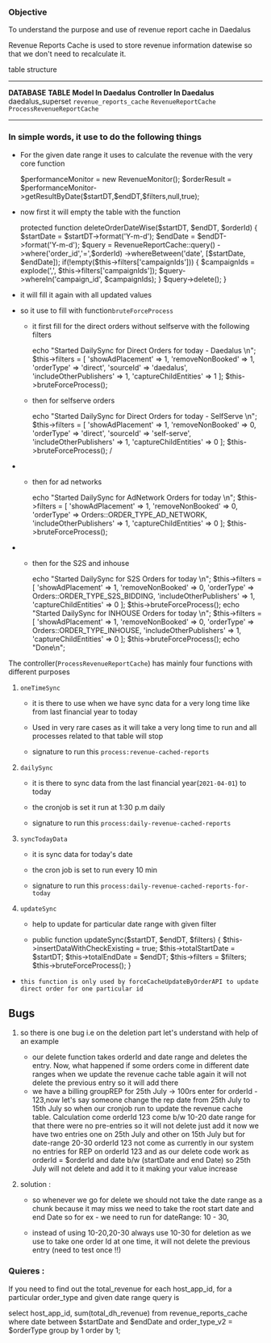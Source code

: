 ### Objective

To understand the purpose and use of revenue report cache in Daedalus

Revenue Reports Cache is used to store revenue information datewise so
that we don\'t need to recalculate it.

table structure

  ------------------- ------------------------- ----------------------- -----------------------------
  **DATABASE**        **TABLE**                 **Model In Daedalus**   **Controller In Daedalus**
  daedalus_superset   `revenue_reports_cache`   `RevenueReportCache`    `ProcessRevenueReportCache`
  ------------------- ------------------------- ----------------------- -----------------------------

### In simple words, it use to do the following things

- For the given date range it uses to calculate the revenue with the
  very core function

  \$performanceMonitor = new RevenueMonitor(); \$orderResult =
  \$performanceMonitor-\>getResultByDate(\$startDT,\$endDT,\$filters,null,true);

- now first it will empty the table with the function

  protected function deleteOrderDateWise(\$startDT, \$endDT, \$orderId)
  { \$startDate = \$startDT-\>format(\'Y-m-d\'); \$endDate =
  \$endDT-\>format(\'Y-m-d\'); \$query = RevenueReportCache::query()
  -\>where(\'order_id\',\'=\',\$orderId) -\>whereBetween(\'date\',
  \[\$startDate, \$endDate\]);
  if(!empty(\$this-\>filters\[\'campaignIds\'\])) { \$campaignIds =
  explode(\',\', \$this-\>filters\[\'campaignIds\'\]);
  \$query-\>whereIn(\'campaign_id\', \$campaignIds); }
  \$query-\>delete(); }

- it will fill it again with all updated values

- so it use to fill with function`bruteForceProcess`

  - it first fill for the direct orders without selfserve with the
    following filters

    echo \"Started DailySync for Direct Orders for today - Daedalus
    \\n\"; \$this-\>filters = \[ \'showAdPlacement\' =\> 1,
    \'removeNonBooked\' =\> 1, \'orderType\' =\> \'direct\',
    \'sourceId\' =\> \'daedalus\', \'includeOtherPublishers\' =\> 1,
    \'captureChildEntities\' =\> 1 \]; \$this-\>bruteForceProcess();

  - then for selfserve orders

    echo \"Started DailySync for Direct Orders for today - SelfServe
    \\n\"; \$this-\>filters = \[ \'showAdPlacement\' =\> 1,
    \'removeNonBooked\' =\> 0, \'orderType\' =\> \'direct\',
    \'sourceId\' =\> \'self-serve\', \'includeOtherPublishers\' =\> 1,
    \'captureChildEntities\' =\> 0 \]; \$this-\>bruteForceProcess(); /

- - then for ad networks

    echo \"Started DailySync for AdNetwork Orders for today \\n\";
    \$this-\>filters = \[ \'showAdPlacement\' =\> 1, \'removeNonBooked\'
    =\> 0, \'orderType\' =\> Orders::ORDER_TYPE_AD_NETWORK,
    \'includeOtherPublishers\' =\> 1, \'captureChildEntities\' =\> 0 \];
    \$this-\>bruteForceProcess();

- - then for the S2S and inhouse

    echo \"Started DailySync for S2S Orders for today \\n\";
    \$this-\>filters = \[ \'showAdPlacement\' =\> 1, \'removeNonBooked\'
    =\> 0, \'orderType\' =\> Orders::ORDER_TYPE_S2S_BIDDING,
    \'includeOtherPublishers\' =\> 1, \'captureChildEntities\' =\> 0 \];
    \$this-\>bruteForceProcess(); echo \"Started DailySync for INHOUSE
    Orders for today \\n\"; \$this-\>filters = \[ \'showAdPlacement\'
    =\> 1, \'removeNonBooked\' =\> 0, \'orderType\' =\>
    Orders::ORDER_TYPE_INHOUSE, \'includeOtherPublishers\' =\> 1,
    \'captureChildEntities\' =\> 0 \]; \$this-\>bruteForceProcess();
    echo \"Done\\n\";

The controller(`ProcessRevenueReportCache`) has mainly four functions
with different purposes

1.  `oneTimeSync`

    - it is there to use when we have sync data for a very long time
      like from last financial year to today

    - Used in very rare cases as it will take a very long time to run
      and all processes related to that table will stop

    - signature to run this `process:revenue-cached-reports`

2.  `dailySync`

    - it is there to sync data from the last financial
      year(`2021-04-01`) to today

    - the cronjob is set it run at 1:30 p.m daily

    - signature to run this `process:daily-revenue-cached-reports`

3.  `syncTodayData`

    - it is sync data for today\'s date

    - the cron job is set to run every 10 min

    - signature to run this
      `process:daily-revenue-cached-reports-for-today`

4.  `updateSync`

    - help to update for particular date range with given filter

    - public function updateSync(\$startDT, \$endDT, \$filters) {
      \$this-\>insertDataWithCheckExisting = true;
      \$this-\>totalStartDate = \$startDT; \$this-\>totalEndDate =
      \$endDT; \$this-\>filters = \$filters;
      \$this-\>bruteForceProcess(); }

- `this function is only used by forceCacheUpdateByOrderAPI to update direct order for one particular id`

## Bugs

1.  so there is one bug i.e on the deletion part let's understand with
    help of an example

    - our delete function takes orderId and date range and deletes the
      entry. Now, what happened if some orders come in different date
      ranges when we update the revenue cache table again it will not
      delete the previous entry so it will add there

    <!-- -->

    - we have a billing groupREP for 25th July → 100rs enter for
      orderId - 123,now let's say someone change the rep date from 25th
      July to 15th July so when our cronjob run to update the revenue
      cache table. Calculation come orderId 123 come b/w 10-20 date
      range for that there were no pre-entries so it will not delete
      just add it now we have two entries one on 25th July and other on
      15th July but for date-range 20-30 orderId 123 not come as
      currently in our system no entries for REP on orderId 123 and as
      our delete code work as orderId = \$orderId and date b/w
      (startDate and end Date) so 25th July will not delete and add it
      to it making your value increase

2.  solution :

    - so whenever we go for delete we should not take the date range as
      a chunk because it may miss we need to take the root start date
      and end Date so for ex - we need to run for dateRange: 10 - 30,

    - instead of using 10-20,20-30 always use 10-30 for deletion as we
      use to take one order Id at one time, it will not delete the
      previous entry (need to test once !!)

### Quieres :

If you need to find out the total_revenue for each host_app_id, for a
particular order_type and given date range query is

select host_app_id, sum(total_dh_revenue) from revenue_reports_cache
where date between \$startDate and \$endDate and order_type_v2 =
\$orderType group by 1 order by 1;
